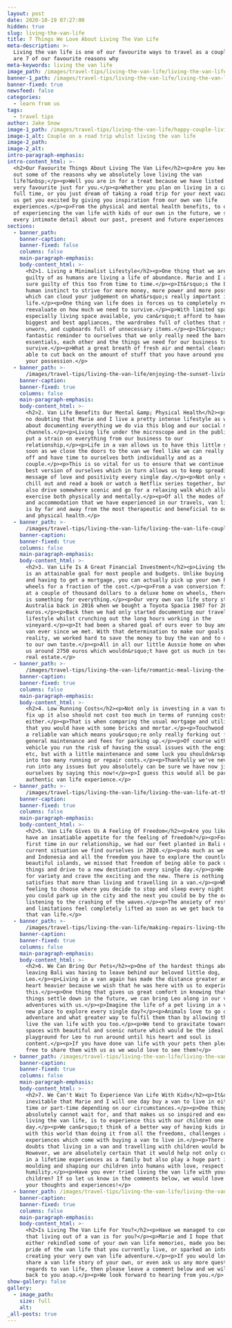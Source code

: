 ```yaml
---
layout: post
date: 2020-10-19 07:27:00
hidden: true
slug: living-the-van-life
title: 7 Things We Love About Living The Van Life
meta-description: >-
  Living the van life is one of our favourite ways to travel as a couple. Here
  are 7 of our favourite reasons why
meta-keywords: living the van life
image_path: /images/travel-tips/living-the-van-life/living-the-van-life-on-a-road-trip.JPG
banner-1_path: /images/travel-tips/living-the-van-life/living-the-van-life-on-a-road-trip.JPG
banner-fixed: true
newsfeed: false
categories:
  - learn from us
tags:
  - travel tips
author: Jake Snow
image-1_path: /images/travel-tips/living-the-van-life/happy-couple-living-the-van-life.JPG
image-1_alt: Couple on a road trip whilst living the van life
image-2_path:
image-2_alt:
intro-paragraph-emphasis:
intro-content_html: >-
  <h2>Our Favourite Things About Living The Van Life</h2><p>Are you keen to find
  out some of the reasons why we absolutely love living the van
  life?&nbsp;</p><p>Well you are in for a treat because we have listed 7 of our
  very favourite just for you.</p><p>Whether you plan on living in a campervan
  full time, or you just dream of taking a road trip for your next vacation, let
  us get you excited by giving you inspiration from our own van life
  experiences.</p><p>From the physical and mental health benefits, to our dreams
  of experiencing the van life with kids of our own in the future, we share
  every intimate detail about our past, present and future experiences.</p>
sections:
  - banner_path:
    banner-caption:
    banner-fixed: false
    columns: false
    main-paragraph-emphasis:
    body-content_html: >-
      <h2>1. Living a Minimalist Lifestyle</h2><p>One thing that we are all
      guilty of as humans are living a life of abundance. Marie and I are for
      sure guilty of this too from time to time.</p><p>It&rsquo;s the basic
      human instinct to strive for more money, more power and more possessions
      which can cloud your judgement on what&rsquo;s really important in
      life.</p><p>One thing van life does is forces us to completely reset and
      reevaluate on how much we need to survive.</p><p>With limited space,
      especially living space available, you can&rsquo;t afford to have all the
      biggest and best appliances, the wardrobes full of clothes that mostly go
      unworn, and cupboards full of unnecessary items.</p><p>It&rsquo;s a
      fantastic reminder to ourselves that we only really need the bare van life
      essentials, each other and the things we need for our business to
      survive.</p><p>What a great breath of fresh air and mental clearance to be
      able to cut back on the amount of stuff that you have around you and in
      your possession.</p>
  - banner_path: >-
      /images/travel-tips/living-the-van-life/enjoying-the-sunset-living-the-van-life.JPG
    banner-caption:
    banner-fixed: true
    columns: false
    main-paragraph-emphasis:
    body-content_html: >-
      <h2>2. Van Life Benefits Our Mental &amp; Physical Health</h2><p>There is
      no doubting that Marie and I live a pretty intense lifestyle as we go
      about documenting everything we do via this blog and our social media
      channels.</p><p>Living life under the microscope and in the public eye can
      put a strain on everything from our business to our
      relationship.</p><p>Life in a van allows us to have this little safe. As
      soon as we close the doors to the van we feel like we can really switch
      off and have time to ourselves both individually and as a
      couple.</p><p>This is so vital for us to ensure that we continue to be the
      best version of ourselves which in turn allows us to keep spreading our
      message of love and positivity every single day.</p><p>Not only can we
      chill out and read a book or watch a Netflix series together, but we can
      also drive somewhere scenic and go for a relaxing walk which allows us to
      exercise both physically and mentally.</p><p>Of all the modes of transport
      and accommodation that we have experienced in our travels, van life for us
      is by far and away from the most therapeutic and beneficial to our mental
      and physical health.</p>
  - banner_path: >-
      /images/travel-tips/living-the-van-life/living-the-van-life-couple-sitting-on-white-van.JPG
    banner-caption:
    banner-fixed: true
    columns: false
    main-paragraph-emphasis:
    body-content_html: >-
      <h2>3. Van Life Is A Great Financial Investment</h2><p>Living the van life
      is an attainable goal for most people and budgets. Unlike buying a home
      and having to get a mortgage, you can actually pick up your own home on
      wheels for a fraction of the cost.</p><p>From a van conversion fixer-upper
      at a couple of thousand dollars to a deluxe home on wheels, there really
      is something for everything.</p><p>Our very own van life story started in
      Australia back in 2016 when we bought a Toyota Spacia 1987 for 2000
      euros.</p><p>Back then we had only started documenting our travel &amp;
      lifestyle whilst crunching out the long hours working in the
      vineyard.</p><p>It had been a shared goal of ours ever to buy and fix up a
      van ever since we met. With that determination to make our goals a
      reality, we worked hard to save the money to buy the van and to do it up
      to our own taste.</p><p>All in all our little Aussie home on wheels cost
      us around 2750 euros which wouldn&rsquo;t have got us much in terms of
      real estate.</p>
  - banner_path: >-
      /images/travel-tips/living-the-van-life/romantic-meal-living-the-van-life.JPG
    banner-caption:
    banner-fixed: true
    columns: false
    main-paragraph-emphasis:
    body-content_html: >-
      <h2>4. Low Running Costs</h2><p>Not only is investing in a van to buy and
      fix up it also should not cost too much in terms of running costs
      either.</p><p>That is when comparing the usual mortgage and utility bills
      that you would have with some bricks and mortar.</p><p>Touchwood you have
      a reliable van which means you&rsquo;re only really forking out for fuel,
      general maintenance and fees for parking up.</p><p>Of course with any
      vehicle you run the risk of having the usual issues with the engine, tyres
      etc, but with a little maintenance and some luck you shouldn&rsquo;t run
      into too many running or repair costs.</p><p>Thankfully we've never really
      run into any issues but you absolutely can be sure we have now jinxed
      ourselves by saying this now!</p><p>I guess this would all be part of the
      authentic van life experience.</p>
  - banner_path: >-
      /images/travel-tips/living-the-van-life/living-the-van-life-at-the-beach.JPG
    banner-caption:
    banner-fixed: true
    columns: false
    main-paragraph-emphasis:
    body-content_html: >-
      <h2>5. Van Life Gives Us A Feeling Of Freedom</h2><p>Are you like us and
      have an insatiable appetite for the feeling of freedom?</p><p>For the
      first time in our relationship, we had our feet planted in Bali due to the
      current situation we find ourselves in 2020.</p><p>As much as we love Bali
      and Indonesia and all the freedom you have to explore the countless
      beautiful islands, we missed that freedom of being able to pack up our
      things and drive to a new destination every single day.</p><p>We strive
      for variety and crave the exciting and the new. There is nothing that
      satisfies that more than living and travelling in a van.</p><p>What a
      feeling to choose where you decide to stop and sleep every night. One day
      you could park up in the city and the next you could be by the ocean
      listening to the crashing of the waves.</p><p>The anxiety of restrictions
      and limitations feel completely lifted as soon as we get back to living
      that van life.</p>
  - banner_path: >-
      /images/travel-tips/living-the-van-life/making-repairs-living-the-van-life.JPG
    banner-caption:
    banner-fixed: true
    columns: false
    main-paragraph-emphasis:
    body-content_html: >-
      <h2>6. We Can Bring Our Pets</h2><p>One of the hardest things about
      leaving Bali was having to leave behind our beloved little dog,
      Leo.</p><p>Living in a van again has made the distance greater and the
      heart heavier because we wish that he was here with us to experience
      this.</p><p>One thing that gives us great comfort in knowing that when
      things settle down in the future, we can bring Leo along in our van life
      adventures with us.</p><p>Imagine the life of a pet living in a van with a
      new place to explore every single day?</p><p>Animals love to go out and
      adventure and what greater way to fulfil them than by allowing them to
      live the van life with you too.</p><p>We tend to gravitate towards open
      spaces with beautiful and scenic nature which would be the ideal
      playground for Leo to run around until his heart and soul is
      content.</p><p>If you have done van life with your pets then please feel
      free to share them with us as we would love to see them!</p>
  - banner_path: /images/travel-tips/living-the-van-life/living-the-van-life-with-pets.jpg
    banner-caption:
    banner-fixed: true
    columns: false
    main-paragraph-emphasis:
    body-content_html: >-
      <h2>7. We Can't Wait To Experience Van Life With Kids</h2><p>It&rsquo;s
      inevitable that Marie and I will one day buy a van to live in either full
      time or part-time depending on our circumstances.</p><p>One thing that we
      absolutely cannot wait for, and that makes us so inspired and excited with
      living the van life, is to experience this with our children one
      day.</p><p>We can&rsquo;t think of a better way of having kids interact
      with this world than doing it from all the freedoms, challenges and
      experiences which come with buying a van to live in.</p><p>There are no
      doubts that living in a van and travelling with children would be intense.
      However, we are absolutely certain that it would help not only create once
      in a lifetime experiences as a family but also play a huge part in
      moulding and shaping our children into humans with love, respect and
      humility.</p><p>Have you ever tried living the van life with your
      children? If so let us know in the comments below, we would love to hear
      your thoughts and experiences!</p>
  - banner_path: /images/travel-tips/living-the-van-life/living-the-van-life-with-kids.jpg
    banner-caption:
    banner-fixed: true
    columns: false
    main-paragraph-emphasis:
    body-content_html: >-
      <h2>Is Living The Van Life For You?</h2><p>Have we managed to convince you
      that living out of a van is for you?</p><p>Marie and I hope that we have
      either rekindled some of your own van life memories, made you beam with
      pride of the van life that you currently live, or sparked an interest in
      creating your very own van life adventure.</p><p>If you would love to
      share a van life story of your own, or even ask us any more questions in
      regards to van life, then please leave a comment below and we will get
      back to you asap.</p><p>We look forward to hearing from you.</p>
show-gallery: false
gallery:
  - image_path:
    size: full
    alt:
_all-posts: true
---
```


